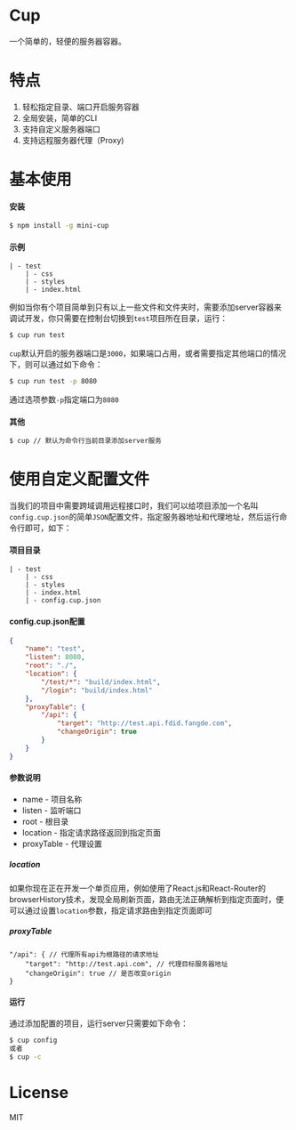 # Cup
一个简单的，轻便的服务器容器。

# 特点
1. 轻松指定目录、端口开启服务容器
2. 全局安装，简单的CLI
3. 支持自定义服务器端口
4. 支持远程服务器代理（Proxy)

# 基本使用

#### 安装

```bash
$ npm install -g mini-cup
```
#### 示例
```
| - test
    | - css
    | - styles
    | - index.html
```
例如当你有个项目简单到只有以上一些文件和文件夹时，需要添加server容器来调试开发，你只需要在控制台切换到`test`项目所在目录，运行：

```bash
$ cup run test
```
`cup`默认开启的服务器端口是`3000`，如果端口占用，或者需要指定其他端口的情况下，则可以通过如下命令：

```bash
$ cup run test -p 8080
```
通过选项参数`-p`指定端口为`8080`

#### 其他

```bash
$ cup // 默认为命令行当前目录添加server服务
```

# 使用自定义配置文件
当我们的项目中需要跨域调用远程接口时，我们可以给项目添加一个名叫`config.cup.json`的简单`JSON`配置文件，指定服务器地址和代理地址，然后运行命令行即可，如下：
#### 项目目录
```
| - test
    | - css
    | - styles
    | - index.html
    | - config.cup.json
```
#### config.cup.json配置
```json
{
    "name": "test",
    "listen": 8080,
    "root": "./",
    "location": {
        "/test/*": "build/index.html",
        "/login": "build/index.html"
    },
    "proxyTable": {
        "/api": {
            "target": "http://test.api.fdid.fangde.com",
            "changeOrigin": true
        }
    }
}
```
#### 参数说明
- name - 项目名称
- listen - 监听端口
- root - 根目录
- location - 指定请求路径返回到指定页面 
- proxyTable - 代理设置

##### location
如果你现在正在开发一个单页应用，例如使用了React.js和React-Router的browserHistory技术，发现全局刷新页面，路由无法正确解析到指定页面时，便可以通过设置`location`参数，指定请求路由到指定页面即可

##### proxyTable
```
"/api": { // 代理所有api为根路径的请求地址
    "target": "http://test.api.com", // 代理目标服务器地址
    "changeOrigin": true // 是否改变origin
}
```
#### 运行
通过添加配置的项目，运行server只需要如下命令：

```bash
$ cup config
或者
$ cup -c
```

# License

MIT
